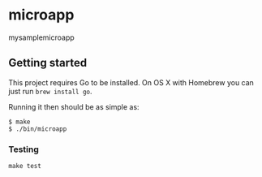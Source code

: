 # microapp

mysamplemicroapp

## Getting started

This project requires Go to be installed. On OS X with Homebrew you can just run `brew install go`.

Running it then should be as simple as:

```console
$ make
$ ./bin/microapp
```

### Testing

`make test`

